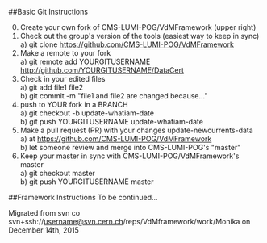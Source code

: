 ##Basic Git Instructions

0. Create your own fork of CMS-LUMI-POG/VdMFramework (upper right)  
1. Check out the group's version of the tools (easiest way to keep in sync)  
  a) git clone https://github.com/CMS-LUMI-POG/VdMFramework  
2. Make a remote to your fork  
  a) git remote add YOURGITUSERNAME http://github.com/YOURGITUSERNAME/DataCert  
3. Check in your edited files  
  a) git add file1 file2  
  b) git commit -m "file1 and file2 are changed because..."  
4. push to YOUR fork in a BRANCH  
  a) git checkout -b update-whatiam-date  
  b) git push YOURGITUSERNAME update-whatiam-date  
5. Make a pull request (PR) with your changes update-newcurrents-data  
  a) at https://github.com/CMS-LUMI-POG/VdMFramework  
  b) let someone review and merge into CMS-LUMI-POG's "master"  
6. Keep your master in sync with CMS-LUMI-POG/VdMFramework's master  
  a) git checkout master  
  b) git push YOURGITUSERNAME master  
  
  

##Framework Instructions
To be continued...


Migrated from
svn co svn+ssh://username@svn.cern.ch/reps/VdMframework/work/Monika
on December 14th, 2015

